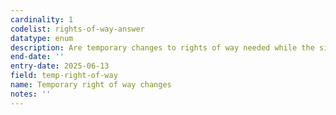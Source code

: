 ```yaml
---
cardinality: 1
codelist: rights-of-way-answer
datatype: enum
description: Are temporary changes to rights of way needed while the site is worked
end-date: ''
entry-date: 2025-06-13
field: temp-right-of-way
name: Temporary right of way changes
notes: ''
---
```

